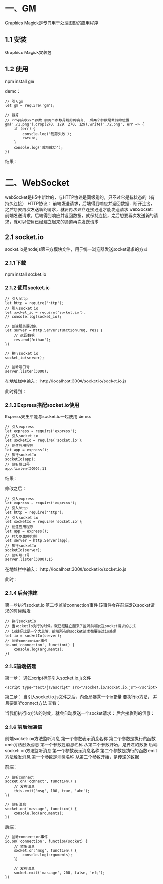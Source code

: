 # 一、GM
Graphics Magick是专门用于处理图形的应用程序

## 1.1 安装
Graphics Magick安装包	 

## 1.2 使用
npm install gm

demo：
```
// 引入gm
let gm = require('gm');

// 裁剪
// crop接收四个参数 前两个参数是裁剪的宽高， 后两个参数是裁剪的位置
gm('./1.png').crop(270, 129, 270, 129).write('./2.png', err => {
	if (err) {
		console.log('裁剪失败');
		return;
	}
	console.log('裁剪成功');
})
```
结果：
<!-- TODO 原文件路径下新增加裁剪后的文件 -->



# 二、WebSocket
webSocket是H5中新增的，与HTTP协议是同级别的，只不过它是有状态的（有持久连接）
HTTP协议：
    前端发送请求，后端得到响应并返回数据，断开连接，之后想要再次发送新的请求，就要再次建立连接通道才能发送请求
webSocket:
    前端发送请求，后端得到响应并返回数据，就保持连接，之后想要再次发送新的请求，就可以使用已经建立起来的通道再次发送请求

## 2.1 socket.io
socket.io是nodejs第三方模块文件，用于统一浏览器发送socket请求的方式

### 2.1.1 下载
npm install socket.io
<!-- TODO	  -->

### 2.1.2 使用socket.io
```
// 引入http
let http = require('http');
// 引入socket.io
let socket_io = require('socket.io');
// console.log(socket_io);

// 创建服务器对象
let server = http.Server(function(req, res) {
	// 返回数据
	res.end('nihao');
})

// 执行socket.io
socket_io(server);

// 监听端口号
server.listen(3000);
```
在地址栏中输入：
http://localhost:3000/socket.io/socket.io.js

此时得到：
<!-- TODO -->

### 2.1.3 Express搭配socket.io使用
Express天生不能与socket.io一起使用
demo:
```
// 引入express
let express = require('express');
// 引入socket.io
let socketIo = require('socket.io');
// 创建应用程序
let app = express();
// 执行socketIo
socketIo(app);
// 监听端口号
app.listen(3000);11
```

结果：
<!-- TODO -->

修改之后：
```
// 引入express
let express = require('express');
// 引入http
let http = require('http');
// 引入socket.io
let socketIo = require('socket.io');
// 创建应用程序
let app = express();
// 转为原生的实例
let server = http.Server(app);
// 执行socketIo
socketIo(server);
// 监听端口号
server.listen(3000);15
```
在地址栏中输入：
http://localhost:3000/socket.io/socket.io.js

此时：
<!-- TODO -->

### 2.1.4 后台搭建
第一步执行socket.io
第二步监听connection事件
    该事件会在前端发送socket请求的时候触发
```
// 执行socketIo
// 当socketIo执行的时候，就已经建立起来了监听前端发送socket请求的方式
// io就好比是一个大总管，前端所有的socket请求都要经过io处理
let io = socketIo(server);
// 监听connection事件
io.on('connection', function() {
	console.log(arguments);
})
```

### 2.1.5前端搭建
第一步：
    通过script标签引入socket.io.js文件

```
<script type="text/javascript" src="/socket.io/socket.io.js"></script>
```

第二步：
    当引入socket.io.js文件之后，向全局暴露一个io变量
    要执行io方法， 并且要监听connect方法
查看：
<!-- TODO 在控制台输入io命令 -->

当我们执行io方法的时候，就会自动发送一个socket请求：
后台接收到的信息：
<!-- TODO -->

### 2.1.6 前后端通信
前端socket:
    on方法监听消息
        第一个参数表示消息名称
        第二个参数是执行的函数
    emit方法触发消息
        第一个参数是消息名称
        从第二个参数开始，是传递的数据
后端socket:
    on方法监听消息
        第一个参数表示消息名称
        第二个参数是执行的函数
    emit方法触发消息
        第一个参数是消息名称
        从第二个参数开始，是传递的数据

前端：
```
// 监听connect
socket.on('connect', function() {
	// 发布消息
	this.emit('msg', 100, true, 'abc');
})

// 监听消息
socket.on('massage', function() {
	console.log(arguments);
})
```

后端：
```
// 监听connection事件
io.on('connection', function(socket) {
	// 监听消息
	socket.on('msg', function() {
		console.log(arguments);
	})

	// 发布消息
	socket.emit('massage', 200, false, 'efg');
})
```
